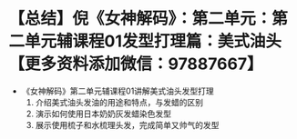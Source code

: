 # 【总结】倪《女神解码》：第二单元：第二单元辅课程01发型打理篇：美式油头【更多资料添加微信：97887667】

-   《女神解码》第二单元辅课程01讲解美式油头发型打理
    1.  介绍美式油头发油的用途和特点，与发蜡的区别
    2.  演示如何使用日本奶奶灰发蜡染色发型
    3.  展示使用梳子和水梳理头发，完成简单又帅气的发型
